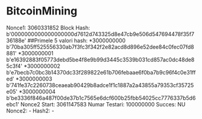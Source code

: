 # BitcoinMining

Nonce1: 3060331852
Block Hash: b'0000000000000000000d7612d743325d8e47cb9e506d547694478f35f736188e'
##Primele 5 valori hash:
  *3000000000 b'70ba305ff525556330ab7f3fc3f342f2e82acd8d896e52dee84c0fec07fd8881'
  *3000000001 b'e16392883f05773debd5be4f8e9b99d3445c3539b031cd857ac0dc48de85c3f4'
  *3000000002 b'e7becb7c0bc3b14370dc33f289822e61b706febaae6f0ba7b9c96f4c0e31ffed'
  *3000000003 b'741fe37c2260738ceaeab90429b8adce1f1c1887a2a43855a79353cf35725e05'
  *3000000004 b'be3336f846a487f00de37b1c7565e6dcf600b25fbb54025cc7776337b5d6ebc1'
Nonce2 Start: 3061147583
Numar Testari: 100000000
Succes: NU
    Nonce2: -
    Hash2: -
